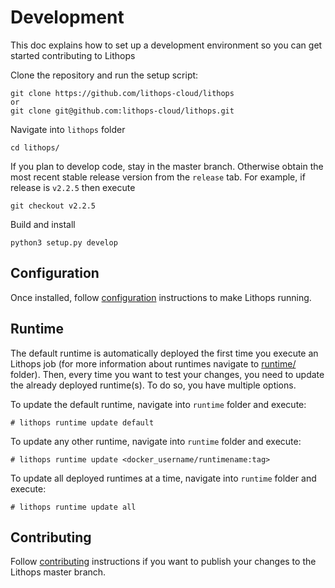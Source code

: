 # Development

This doc explains how to set up a development environment so you can get started contributing to Lithops

Clone the repository and run the setup script:

    git clone https://github.com/lithops-cloud/lithops
    or
    git clone git@github.com:lithops-cloud/lithops.git

Navigate into `lithops` folder

    cd lithops/

If you plan to develop code, stay in the master branch. Otherwise obtain the most recent stable release version from the `release` tab. For example, if release is `v2.2.5` then execute

	git checkout v2.2.5

Build and install 
	
    python3 setup.py develop

## Configuration

Once installed, follow [configuration](config/) instructions to make Lithops running.


## Runtime
The default runtime is automatically deployed the first time you execute an Lithops job (for more information about runtimes navigate to [runtime/](runtime/) folder). Then, every time you want to test your changes, you need to update the already deployed runtime(s). To do so, you have multiple options.

To update the default runtime, navigate into `runtime` folder and execute:

	# lithops runtime update default

To update any other runtime, navigate into `runtime` folder and execute:

	# lithops runtime update <docker_username/runtimename:tag>


To update all deployed runtimes at a time, navigate into `runtime` folder and execute:

	# lithops runtime update all


## Contributing

Follow [contributing](CONTRIBUTING.md) instructions if you want to publish your changes to the Lithops master branch.
